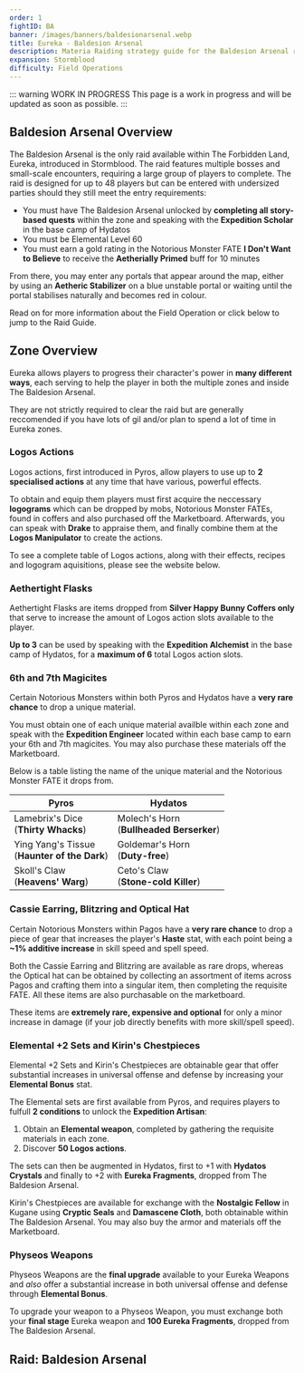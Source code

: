 ```yaml
---
order: 1
fightID: BA
banner: /images/banners/baldesionarsenal.webp
title: Eureka - Baldesion Arsenal
description: Materia Raiding strategy guide for the Baldesion Arsenal raid in The Forbidden Land, Eureka Hydatos. Includes boss strategies and entry requirements.
expansion: Stormblood
difficulty: Field Operations
---
```


::: warning WORK IN PROGRESS
This page is a work in progress and will be updated as soon as possible.
:::

## Baldesion Arsenal Overview

The Baldesion Arsenal is the only raid available within The Forbidden Land, Eureka, introduced in Stormblood. The raid features multiple bosses and small-scale encounters, requiring a large group of players to complete. The raid is designed for up to 48 players but can be entered with undersized parties should they still meet the entry requirements:
- You must have The Baldesion Arsenal unlocked by **completing all story-based quests** within the zone and speaking with the **Expedition Scholar** in the base camp of Hydatos
- You must be Elemental Level 60
- You must earn a gold rating in the Notorious Monster  FATE **I Don't Want to Believe** to receive the **Aetherially Primed** buff for 10 minutes

From there, you may enter any portals that appear around the map, either by using an **Aetheric Stabilizer** on a blue unstable portal or waiting until the portal stabilises naturally and becomes red in colour.

Read on for more information about the Field Operation or click below to jump to the Raid Guide.

<Action title='Raid Guide' target='_self' color='raid' href='#raid-baldesion-arsenal' />

## Zone Overview

Eureka allows players to progress their character's power in **many different ways**, each serving to help the player in both the multiple zones and inside The Baldesion Arsenal.

They are not strictly required to clear the raid but are generally reccomended if you have lots of gil and/or plan to spend a lot of time in Eureka zones.

### Logos Actions

Logos actions, first introduced in Pyros, allow players to use up to **2 specialised actions** at any time that have various, powerful effects.

To obtain and equip them players must first acquire the neccessary **logograms** which can be dropped by mobs, Notorious Monster FATEs, found in coffers and also purchased off the Marketboard. Afterwards, you can speak with **Drake** to appraise them, and finally combine them at the **Logos Manipulator** to create the actions.

To see a complete table of Logos actions, along with their effects, recipes and logogram aquisitions, please see the website below.

<Action title='Logos Actions List' color='purple' href='https://ffxiv-eureka.com/logograms' />

### Aethertight Flasks

Aethertight Flasks are items dropped from **Silver Happy Bunny Coffers only** that serve to increase the amount of Logos action slots available to the player.

**Up to 3** can be used by speaking with the **Expedition Alchemist** in the base camp of Hydatos, for a **maximum of 6** total Logos action slots.

### 6th and 7th Magicites

Certain Notorious Monsters within both Pyros and Hydatos have a **very rare chance** to drop a unique material.

You must obtain one of each unique material availble within each zone and speak with the **Expedition Engineer** located within each base camp to earn your 6th and 7th magicites. You may also purchase these materials off the Marketboard.

Below is a table listing the name of the unique material and the Notorious Monster FATE it drops from.

| **Pyros** | **Hydatos** |
| --- | --- |
| Lamebrix's Dice <br> (**Thirty Whacks**) | Molech's Horn <br> (**Bullheaded Berserker**) |
| Ying Yang's Tissue <br> (**Haunter of the Dark**) | Goldemar's Horn <br> (**Duty-free**) |
| Skoll's Claw <br> (**Heavens' Warg**) | Ceto's Claw <br> (**Stone-cold Killer**) |


### Cassie Earring, Blitzring and Optical Hat

Certain Notorious Monsters within Pagos have a **very rare chance** to drop a piece of gear that increases the player's **Haste** stat, with each point being a **~1% additive increase** in skill speed and spell speed.

Both the Cassie Earring and Blitzring are available as rare drops, whereas the Optical hat can be obtained by collecting an assortment of items across Pagos and crafting them into a singular item, then completing the requisite FATE. All these items are also purchasable on the marketboard.

These items are **extremely rare, expensive and optional** for only a minor increase in damage (if your job directly benefits with more skill/spell speed).

### Elemental +2 Sets and Kirin's Chestpieces

Elemental +2 Sets and Kirin's Chestpieces are obtainable gear that offer substantial increases in universal offense and defense by increasing your **Elemental Bonus** stat.

The Elemental sets are first available from Pyros, and requires players to fulfull **2 conditions** to unlock the **Expedition Artisan**:
1. Obtain an **Elemental weapon**, completed by gathering the requisite materials in each zone.
2. Discover **50 Logos actions**.

The sets can then be augmented in Hydatos, first to +1 with **Hydatos Crystals** and finally to +2 with **Eureka Fragments**, dropped from The Baldesion Arsenal.

Kirin's Chestpieces are available for exchange with the **Nostalgic Fellow** in Kugane using **Cryptic Seals** and **Damascene Cloth**, both obtainable within The Baldesion Arsenal. You may also buy the armor and materials off the Marketboard.

### Physeos Weapons

Physeos Weapons are the **final upgrade** available to your Eureka Weapons and *also* offer a substantial increase in both universal offense and defense through **Elemental Bonus**.

To upgrade your weapon to a Physeos Weapon, you must exchange both your **final stage** Eureka weapon and **100 Eureka Fragments**, dropped from The Baldesion Arsenal.

## Raid: Baldesion Arsenal